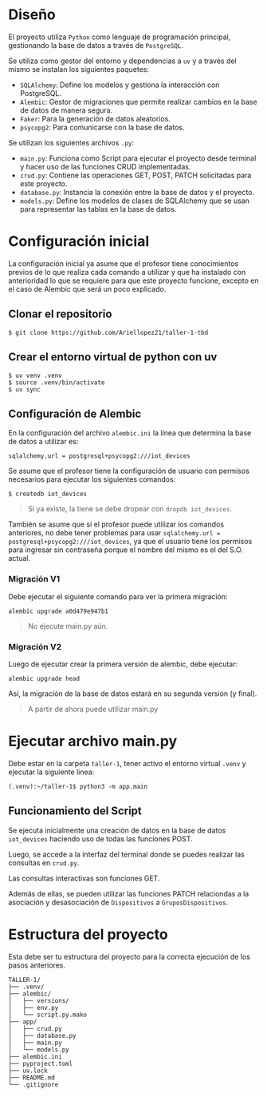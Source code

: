 # Diseño

El proyecto utiliza `Python` como lenguaje de programación principal, gestionando la base de datos a través de `PostgreSQL`.

Se utiliza como gestor del entorno y dependencias a `uv` y a través del mismo se instalan los siguientes paquetes:

- `SQLAlchemy`: Define los modelos y gestiona la interacción con PostgreSQL.
- `Alembic`: Gestor de migraciones que permite realizar cambios en la base de datos de manera segura.
- `Faker`: Para la generación de datos aleatorios.
- `psycopg2`: Para comunicarse con la base de datos.

Se utilizan los siguientes archivos `.py`:

- `main.py`: Funciona como Script para ejecutar el proyecto desde terminal y hacer uso de las funciones CRUD implementadas.
- `crud.py`: Contiene las operaciones GET, POST, PATCH solicitadas para este proyecto.
- `database.py`: Instancia la conexión entre la base de datos y el proyecto.
- `models.py`: Define los modelos de clases de SQLAlchemy que se usan para representar las tablas en la base de datos. 

# Configuración inicial

La configuración inicial ya asume que el profesor tiene conocimientos previos de lo que realiza cada comando a utilizar y que ha instalado con anterioridad lo que se requiere para que este proyecto funcione, excepto en el caso de Alembic que será un poco explicado.

## Clonar el repositorio

```
$ git clone https://github.com/Ariellopez21/taller-1-tbd
```

## Crear el entorno virtual de python con uv

```
$ uv venv .venv
$ source .venv/bin/activate
$ uv sync
```

## Configuración de Alembic

En la configuración del archivo `alembic.ini` la línea que determina la base de datos a utilizar es:

```
sqlalchemy.url = postgresql+psycopg2:///iot_devices
```

Se asume que el profesor tiene la configuración de usuario con permisos necesarios para ejecutar los siguientes comandos:

```
$ createdb iot_devices
```

> Sí ya existe, la tiene se debe dropear con `dropdb iot_devices`.

También se asume que si el profesor puede utilizar los comandos anteriores, no debe tener problemas para usar `sqlalchemy.url = postgresql+psycopg2:///iot_devices`, ya que el usuario tiene los permisos para ingresar sin contraseña porque el nombre del mismo es el del S.O. actual.

### Migración V1

Debe ejecutar el siguiente comando para ver la primera migración:

```
alembic upgrade a0d479e947b1
```

> No ejecute main.py aún.

### Migración V2

Luego de ejecutar crear la primera versión de alembic, debe ejecutar:

```
alembic upgrade head
```

Así, la migración de la base de datos estará en su segunda versión (y final).

> A partir de ahora puede utilizar main.py


# Ejecutar archivo main.py

Debe estar en la carpeta `taller-1`, tener activo el entorno virtual `.venv` y ejecutar la siguiente linea:

```
(.venv):~/taller-1$ python3 -m app.main
```

## Funcionamiento del Script

Se ejecuta inicialmente una creación de datos en la base de datos `iot_devices` haciendo uso de todas las funciones POST.

Luego, se accede a la interfaz del terminal donde se puedes realizar las consultas en `crud.py`.

Las consultas interactivas son funciones GET.

Además de ellas, se pueden utilizar las funciones PATCH relaciondas a la asociación y desasociación de `Dispositivos` a `GruposDispositivos`.

# Estructura del proyecto

Esta debe ser tu estructura del proyecto para la correcta ejecución de los pasos anteriores.
```
TALLER-1/
├── .venv/
├── alembic/
│   ├── versions/
│   ├── env.py
│   └── script.py.mako
├── app/
│   ├── crud.py
│   ├── database.py
│   ├── main.py
│   └── models.py
├── alembic.ini
├── pyproject.toml
├── uv.lock
├── README.md
└── .gitignore
```
